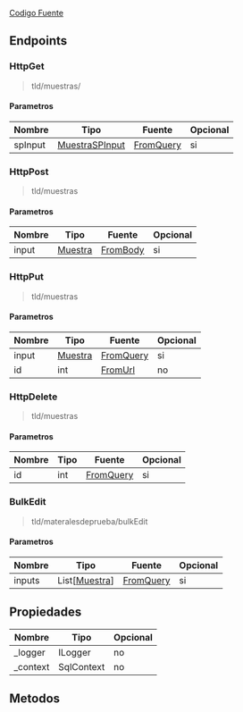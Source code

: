 
[Codigo Fuente](https://github.com/hugogzz93/anlab-backend/blob/eia-db/Controllers/MuestrasController.cs)


## Endpoints

### HttpGet
> tld/muestras/

#### Parametros
|Nombre|Tipo|Fuente|Opcional|
|---|---|---|---|
|spInput|[MuestraSPInput](/backend/DBAdapter/InputReference.md)|[FromQuery](https://docs.microsoft.com/en-us/dotnet/api/microsoft.aspnetcore.mvc.fromqueryattribute?view=aspnetcore-6.0)|si|


### HttpPost
> tld/muestras

#### Parametros
|Nombre|Tipo|Fuente|Opcional|
|---|---|---|---|
|input|[Muestra](/DBAdapter/Models#Muestra)|[FromBody](https://docs.microsoft.com/en-us/dotnet/api/microsoft.aspnetcore.mvc.fromqueryattribute?view=aspnetcore-6.0)|si|


### HttpPut
> tld/muestras

#### Parametros
|Nombre|Tipo|Fuente|Opcional|
|---|---|---|---|
|input|[Muestra](/backend/DBAdapter/InputReference.md)|[FromQuery](https://docs.microsoft.com/en-us/dotnet/api/microsoft.aspnetcore.mvc.fromqueryattribute?view=aspnetcore-6.0)|si|
|id|int|[FromUrl](https://docs.microsoft.com/en-us/dotnet/api/microsoft.aspnetcore.mvc.fromrouteattribute?view=aspnetcore-6.0Reference)|no|jV


### HttpDelete
> tld/muestras

#### Parametros
|Nombre|Tipo|Fuente|Opcional|
|---|---|---|---|
|id|int|[FromQuery](https://docs.microsoft.com/en-us/dotnet/api/microsoft.aspnetcore.mvc.fromqueryattribute?view=aspnetcore-6.0)|si|


### BulkEdit
> tld/materalesdeprueba/bulkEdit

#### Parametros
|Nombre|Tipo|Fuente|Opcional|
|---|---|---|---|
|inputs|List[[Muestra](/backend/DBAdapter/InputReference.md)]|[FromQuery](https://docs.microsoft.com/en-us/dotnet/api/microsoft.aspnetcore.mvc.fromqueryattribute?view=aspnetcore-6.0)|si|






## Propiedades
|Nombre|Tipo|Opcional|
|---|---|---|
|_logger|ILogger|no|
|_context|SqlContext|no|

## Metodos
